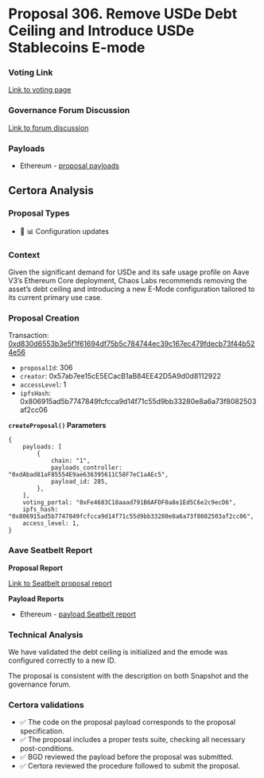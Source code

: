 # Proposal 306.  Remove USDe Debt Ceiling and Introduce USDe Stablecoins E-mode

### Voting Link
[Link to voting page](https://vote.onaave.com/proposal/?proposalId=306)

### Governance Forum Discussion
[Link to forum discussion](https://governance.aave.com/t/arfc-remove-usde-debt-ceiling-and-introduce-usde-stablecoins-e-mode/21876)

### Payloads

* Ethereum - [proposal payloads](https://etherscan.io/address/0xea0420Bd3C138586B7CB299Bfa7AE4C0a85c582B)



## Certora Analysis

### Proposal Types

* :wrench: :bar_chart: Configuration updates


### Context
Given the significant demand for USDe and its safe usage profile on Aave V3’s Ethereum Core deployment, Chaos Labs recommends removing the asset’s debt ceiling and introducing a new E-Mode configuration tailored to its current primary use case.

### Proposal Creation
Transaction: [0xd830d6553b3e5f1f61694df75b5c784744ec39c167ec479fdecb73f44b524e56](https://etherscan.io/tx/0xd830d6553b3e5f1f61694df75b5c784744ec39c167ec479fdecb73f44b524e56)
- `proposalId`: 306
- `creator`: 0x57ab7ee15cE5ECacB1aB84EE42D5A9d0d8112922
- `accessLevel`: 1
- `ipfsHash`: 0x806915ad5b7747849fcfcca9d14f71c55d9bb33280e8a6a73f8082503af2cc06

**`createProposal()` Parameters**
```
{
    payloads: [
        {
            chain: "1",
            payloads_controller: "0xdAbad81aF85554E9ae636395611C58F7eC1aAEc5",
            payload_id: 285,
        },
    ],
    voting_portal: "0xFe4683C18aaad791B6AFDF0a8e1Ed5C6e2c9ecD6",
    ipfs_hash: "0x806915ad5b7747849fcfcca9d14f71c55d9bb33280e8a6a73f8082503af2cc06",
    access_level: 1,
}
```

### Aave Seatbelt Report
**Proposal Report**

[Link to Seatbelt proposal report](https://github.com/bgd-labs/seatbelt-gov-v3/blob/main/reports/proposals/306.md)

**Payload Reports**

* Ethereum - [payload Seatbelt report](https://github.com/bgd-labs/seatbelt-gov-v3/blob/main/reports/payloads/1/0xdAbad81aF85554E9ae636395611C58F7eC1aAEc5/285.md)


### Technical Analysis
We have validated the debt ceiling is initialized and the emode was configured correctly to a new ID.

The proposal is consistent with the description on both Snapshot and the governance forum.

### Certora validations
* :white_check_mark: The code on the proposal payload corresponds to the proposal specification.
* :white_check_mark: The proposal includes a proper tests suite, checking all necessary post-conditions.
* :white_check_mark: BGD reviewed the payload before the proposal was submitted.
* :white_check_mark: Certora reviewed the procedure followed to submit the proposal.
